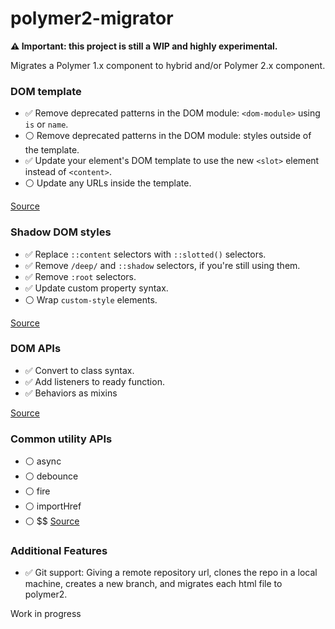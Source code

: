 # polymer2-migrator
**:warning: Important: this project is still a WIP and highly experimental.**

Migrates a Polymer 1.x component to hybrid and/or Polymer 2.x component.

### DOM template
- :white_check_mark: Remove deprecated patterns in the DOM module: `<dom-module>` using `is` or `name`.
- :white_circle: Remove deprecated patterns in the DOM module:  styles outside of the template.
- :white_check_mark: Update your element's DOM template to use the new `<slot>` element instead of `<content>`.
- :white_circle: Update any URLs inside the template.

[Source](https://www.polymer-project.org/2.0/docs/upgrade#dom-template)

### Shadow DOM styles

- :white_check_mark: Replace `::content` selectors with `::slotted()` selectors.
- :white_check_mark: Remove `/deep/` and `::shadow` selectors, if you're still using them.
- :white_check_mark: Remove `:root` selectors.
- :white_check_mark: Update custom property syntax.
- :white_circle: Wrap `custom-style` elements.

[Source](https://www.polymer-project.org/2.0/docs/upgrade#shadow-dom-styles)

### DOM APIs

- :white_check_mark: Convert to class syntax.
- :white_check_mark: Add listeners to ready function.
- :white_check_mark: Behaviors as mixins

[Source](https://www.polymer-project.org/2.0/docs/upgrade#polymer-dom-apis)

### Common utility APIs
- :white_circle: async
- :white_circle: debounce
- :white_circle: fire
- :white_circle: importHref
- :white_circle: $$
[Source](https://www.polymer-project.org/2.0/docs/upgrade#common-utility-apis)

### Additional Features
- :white_check_mark: Git support: Giving a remote repository url, clones the repo in a local machine, creates a new branch, and migrates each html file to polymer2.


Work in progress
